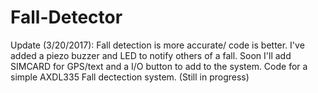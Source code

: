 # Fall-Detector
Update (3/20/2017): Fall detection is more accurate/ code is better. I've added a piezo buzzer and LED to notify others of a fall.
  Soon I'll add SIMCARD for GPS/text and a I/O button to add to the system.
Code for a simple AXDL335 Fall dectection system. (Still in progress)
